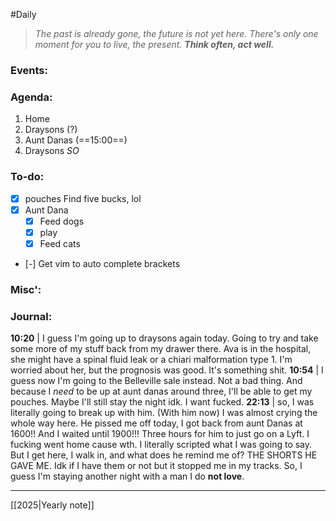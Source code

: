 #Daily
>*The past is already gone, the future is not yet here. There's only one moment for you to live, the present.*
>***Think often, act well.***
### Events:

### Agenda:
1. Home
2. Draysons (?)
3. Aunt Danas (==15:00==)
4. Draysons
	*SO*
### To-do:
- [x] pouches
	Find five bucks, lol
- [x] Aunt Dana
	- [x] Feed dogs
	- [x] play
	- [x] Feed cats
- [-] Get vim to auto complete brackets
### Misc':

### Journal:
**10:20** | I guess I'm going up to draysons again today. Going to try and take some more of my stuff back from my drawer there. Ava is in the hospital, she might have a spinal fluid leak or a chiari malformation type 1. I'm worried about her, but the prognosis was good. It's something shit.
**10:54** | I guess now I'm going to the Belleville sale instead. Not a bad thing. And because I *need* to be up at aunt danas around three, I'll be able to get my pouches. Maybe I'll still stay the night idk. I want fucked.
**22:13** | so, I was literally going to break up with him. (With him now)  I was almost crying the whole way here. He pissed me off today, I got back from aunt Danas at 1600!! And I waited until 1900!!! Three hours for him to just go on a Lyft. I fucking went home cause wth. I literally scripted what I was going to say. But I get here, I walk in, and what does he remind me of? THE SHORTS HE GAVE ME. Idk if I have them or not but it stopped me in my tracks. So, I guess I'm staying another night with a man I do **not love**. 

---
[[2025|Yearly note]]